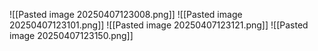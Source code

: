 ![[Pasted image 20250407123008.png]]
![[Pasted image 20250407123101.png]]
![[Pasted image 20250407123121.png]]
![[Pasted image 20250407123150.png]]
